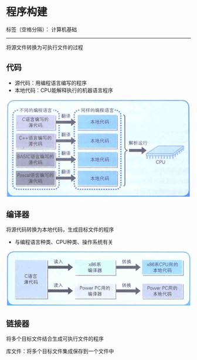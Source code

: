 # 程序构建

标签（空格分隔）： 计算机基础

---

将源文件转换为可执行文件的过程

## 代码

* 源代码：用编程语言编写的程序
* 本地代码：CPU能解释执行的机器语言程序

![代码](https://raw.githubusercontent.com/wchaochao/images/master/gitbook-computer-base/code.png)

## 编译器

将源代码转换为本地代码，生成目标文件的程序

* 与编程语言种类、CPU种类、操作系统有关

![编译器](https://raw.githubusercontent.com/wchaochao/images/master/gitbook-computer-base/compiler.png)

## 链接器

将多个目标文件结合生成可执行文件的程序

库文件：将多个目标文件集成保存到一个文件中
